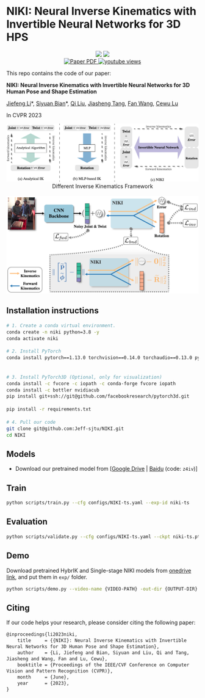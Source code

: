 # NIKI: Neural Inverse Kinematics with Invertible Neural Networks for 3D HPS


<div align="center">
<img src="assets/niki_parkour1.gif" height="160"> <img src="assets/niki_parkour2.gif" height="160">

<br>

<a href="https://arxiv.org/abs/2305.08590">
    <img src='https://img.shields.io/badge/Paper-PDF-green?style=for-the-badge&logo=adobeacrobatreader&logoWidth=20&logoColor=white&labelColor=66cc00&color=94DD15' alt='Paper PDF'>
</a>
<a href="https://youtu.be/2tPAYLtat4I">
    <img alt="youtube views" src="https://img.shields.io/badge/YouTube-red?logo=youtube&logoColor=white&labelColor=D35400&style=for-the-badge"/>
</a>
</div>


This repo contains the code of our paper:

**NIKI: Neural Inverse Kinematics with Invertible Neural Networks for 3D Human Pose and Shape Estimation**

[Jiefeng Li](http://jeffli.site/HybrIK/)\*, [Siyuan Bian](https://github.com/biansy000)\*, [Qi Liu](), [Jiasheng Tang](), [Fan Wang](https://scholar.google.com/citations?user=WCRGTHsAAAAJ&hl=en), [Cewu Lu](http://mvig.org/)


In CVPR 2023


<div align="center">
    <img src="assets/niki_compare.png", width="800" alt><br>
    Different Inverse Kinematics Framework
</div>
<br>
<div align="center">
    <img src="assets/niki_framework.png", width="800" alt><br>
</div>


## Installation instructions

``` bash
# 1. Create a conda virtual environment.
conda create -n niki python=3.8 -y
conda activate niki

# 2. Install PyTorch
conda install pytorch==1.13.0 torchvision==0.14.0 torchaudio==0.13.0 pytorch-cuda=11.6 -c pytorch -c nvidia


# 3. Install PyTorch3D (Optional, only for visualization)
conda install -c fvcore -c iopath -c conda-forge fvcore iopath
conda install -c bottler nvidiacub
pip install git+ssh://git@github.com/facebookresearch/pytorch3d.git

pip install -r requirements.txt

# 4. Pull our code
git clone git@github.com:Jeff-sjtu/NIKI.git
cd NIKI
```


## Models
* Download our pretrained model from [[Google Drive](https://drive.google.com/file/d/1Gql6xLj1UEkTILn20VkECnm6qE_ntG8O/view?usp=sharing) | [Baidu](https://pan.baidu.com/s/1npIDjJQyTOKax1lBtG1D2A?pwd=z4iv) (code: `z4iv`)]


## Train
``` bash
python scripts/train.py --cfg configs/NIKI-ts.yaml --exp-id niki-ts
```

## Evaluation
``` bash
python scripts/validate.py --cfg configs/NIKI-ts.yaml --ckpt niki-ts.pth
```

## Demo
Download pretrained HybrIK and Single-stage NIKI models from [onedrive link](https://sjtueducn-my.sharepoint.com/:f:/g/personal/biansiyuan_sjtu_edu_cn/EtGnxMf0bkpPhB8OPecnzhoBbKzgXrhyVguV_B5g4r8_rQ?e=UGDdRJ), and put them in ``exp/`` folder.
``` bash
python scripts/demo.py --video-name {VIDEO-PATH} -out-dir {OUTPUT-DIR}
```


## Citing
If our code helps your research, please consider citing the following paper:

    @inproceedings{li2023niki,
        title     = {{NIKI}: Neural Inverse Kinematics with Invertible Neural Networks for 3D Human Pose and Shape Estimation},
        author    = {Li, Jiefeng and Bian, Siyuan and Liu, Qi and Tang, Jiasheng and Wang, Fan and Lu, Cewu},
        booktitle = {Proceedings of the IEEE/CVF Conference on Computer Vision and Pattern Recognition (CVPR)},
        month     = {June},
        year      = {2023},
    }